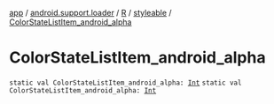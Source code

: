 [app](../../../index.md) / [android.support.loader](../../index.md) / [R](../index.md) / [styleable](index.md) / [ColorStateListItem_android_alpha](./-color-state-list-item_android_alpha.md)

# ColorStateListItem_android_alpha

`static val ColorStateListItem_android_alpha: `[`Int`](https://kotlinlang.org/api/latest/jvm/stdlib/kotlin/-int/index.html)
`static val ColorStateListItem_android_alpha: `[`Int`](https://kotlinlang.org/api/latest/jvm/stdlib/kotlin/-int/index.html)